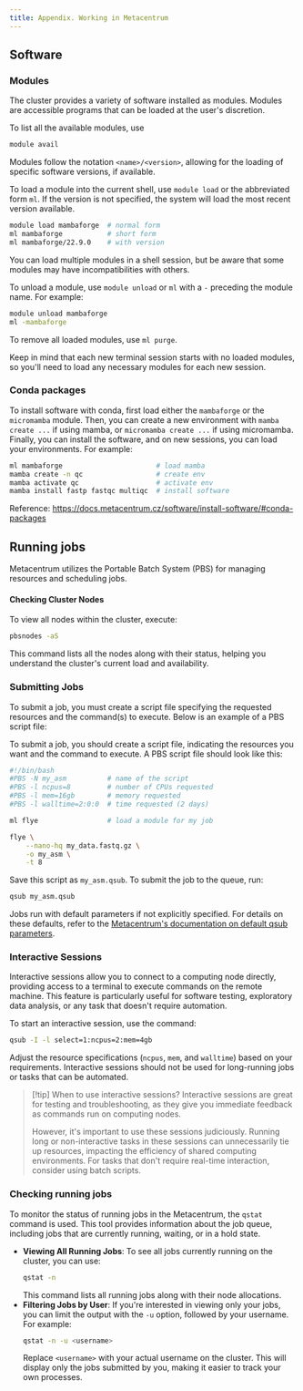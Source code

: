 ```yaml
---
title: Appendix. Working in Metacentrum
---
```

## Software

### Modules
The cluster provides a variety of software installed as modules. Modules are accessible programs that can be loaded at the user's discretion.

To list all the available modules, use
```bash
module avail
```

Modules follow the notation `<name>/<version>`, allowing for the loading of specific software versions, if available.

To load a module into the current shell, use `module load` or the abbreviated form `ml`. If the version is not specified, the system will load the most recent version available.
```bash
module load mambaforge  # normal form
ml mambaforge           # short form
ml mambaforge/22.9.0    # with version
```

You can load multiple modules in a shell session, but be aware that some modules may have incompatibilities with others.

To unload a module, use `module unload` or `ml` with a `-` preceding the module name. For example:
```bash
module unload mambaforge
ml -mambaforge
```
To remove all loaded modules, use `ml purge`.

Keep in mind that each new terminal session starts with no loaded modules, so you'll need to load any necessary modules for each new session.

### Conda packages

To install software with conda, first load either the `mambaforge` or the `micromamba` module.
Then, you can create a new environment with `mamba create ...` if using mamba, or `micromamba create ...` if using micromamba. Finally, you can install the software, and on new sessions, you can load your environments. For example:
```bash
ml mambaforge                       # load mamba
mamba create -n qc                  # create env
mamba activate qc                   # activate env
mamba install fastp fastqc multiqc  # install software
```

Reference: https://docs.metacentrum.cz/software/install-software/#conda-packages

## Running jobs

Metacentrum utilizes the Portable Batch System (PBS) for managing resources and scheduling jobs.
#### Checking Cluster Nodes

To view all nodes within the cluster, execute:
```bash
pbsnodes -aS
```
This command lists all the nodes along with their status, helping you understand the cluster's current load and availability.

### Submitting Jobs

To submit a job, you must create a script file specifying the requested resources and the command(s) to execute. Below is an example of a PBS script file:

To submit a job, you should create a script file, indicating the resources you want and the command to execute. A PBS script file should look like this:
```bash
#!/bin/bash
#PBS -N my_asm          # name of the script
#PBS -l ncpus=8         # number of CPUs requested
#PBS -l mem=16gb        # memory requested
#PBS -l walltime=2:0:0  # time requested (2 days)

ml flye                 # load a module for my job

flye \
	--nano-hq my_data.fastq.gz \
	-o my_asm \
	-t 8                
```

Save this script as `my_asm.qsub`. To submit the job to the queue, run:
```bash
qsub my_asm.qsub
```

Jobs run with default parameters if not explicitly specified. For details on these defaults, refer to the [Metacentrum's documentation on default qsub parameters](https://docs.metacentrum.cz/troubleshooting/faqs/faqs-content/qsub-default-parameters/).

### Interactive Sessions

Interactive sessions allow you to connect to a computing node directly, providing access to a terminal to execute commands on the remote machine. This feature is particularly useful for software testing, exploratory data analysis, or any task that doesn't require automation.

To start an interactive session, use the command:
```bash
qsub -I -l select=1:ncpus=2:mem=4gb
```
Adjust the resource specifications (`ncpus`, `mem`, and `walltime`) based on your requirements. Interactive sessions should not be used for long-running jobs or tasks that can be automated.

>[!tip] When to use interactive sessions?
>Interactive sessions are great for testing and troubleshooting, as they give you immediate feedback as commands run on computing nodes.
>
>However, it's important to use these sessions judiciously. Running long or non-interactive tasks in these sessions can unnecessarily tie up resources, impacting the efficiency of shared computing environments. For tasks that don't require real-time interaction, consider using batch scripts.

### Checking running jobs

To monitor the status of running jobs in the Metacentrum, the `qstat` command is used. This tool provides information about the job queue, including jobs that are currently running, waiting, or in a hold state.

- **Viewing All Running Jobs**: To see all jobs currently running on the cluster, you can use:
	```bash
	qstat -n
	```
	This command lists all running jobs along with their node allocations.
- **Filtering Jobs by User**: If you're interested in viewing only your jobs, you can limit the output with the `-u` option, followed by your username. For example:
	```bash
	qstat -n -u <username>
	```
	Replace `<username>` with your actual username on the cluster. This will display only the jobs submitted by you, making it easier to track your own processes.

